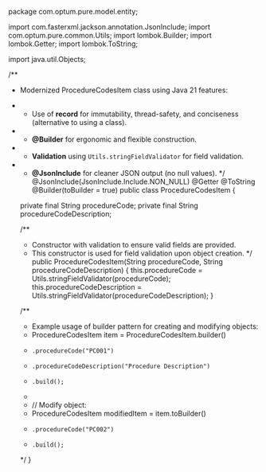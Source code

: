 package com.optum.pure.model.entity;

import com.fasterxml.jackson.annotation.JsonInclude;
import com.optum.pure.common.Utils;
import lombok.Builder;
import lombok.Getter;
import lombok.ToString;

import java.util.Objects;

/**
 * Modernized ProcedureCodesItem class using Java 21 features:
 * - Use of **record** for immutability, thread-safety, and conciseness (alternative to using a class).
 * - **@Builder** for ergonomic and flexible construction.
 * - **Validation** using `Utils.stringFieldValidator` for field validation.
 * - **@JsonInclude** for cleaner JSON output (no null values).
 */
@JsonInclude(JsonInclude.Include.NON_NULL)
@Getter
@ToString
@Builder(toBuilder = true)
public class ProcedureCodesItem {

    private final String procedureCode;
    private final String procedureCodeDescription;

    /**
     * Constructor with validation to ensure valid fields are provided.
     * This constructor is used for field validation upon object creation.
     */
    public ProcedureCodesItem(String procedureCode, String procedureCodeDescription) {
        this.procedureCode = Utils.stringFieldValidator(procedureCode);
        this.procedureCodeDescription = Utils.stringFieldValidator(procedureCodeDescription);
    }

    /**
     * Example usage of builder pattern for creating and modifying objects:
     * ProcedureCodesItem item = ProcedureCodesItem.builder()
     *     .procedureCode("PC001")
     *     .procedureCodeDescription("Procedure Description")
     *     .build();
     *
     * // Modify object:
     * ProcedureCodesItem modifiedItem = item.toBuilder()
     *     .procedureCode("PC002")
     *     .build();
     */
}
